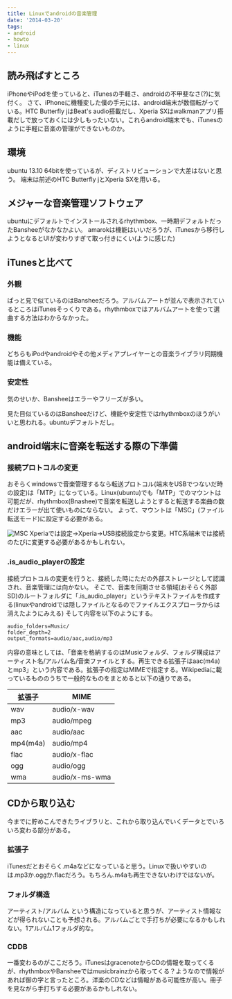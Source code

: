 ```yaml
---
title: Linuxでandroidの音楽管理
date: '2014-03-20'
tags:
- android
- howto
- linux
---
```


## 読み飛ばすところ

iPhoneやiPodを使っていると、iTunesの手軽さ、androidの不甲斐なさ(?)に気付く。
さて、iPhoneに機種変した僕の手元には、android端末が数個転がっている。HTC Butterfly jはBeat's audio搭載だし、Xperia SXはwalkmanアプリ搭載だしで放っておくには少しもったいない。これらandroid端末でも、iTunesのように手軽に音楽の管理ができないものか。

## 環境

ubuntu 13.10 64bitを使っているが、ディストリビューションで大差はないと思う。
端末は前述のHTC Butterfly jとXperia SXを用いる。

## メジャーな音楽管理ソフトウェア

ubuntuにデフォルトでインストールされるrhythmbox、一時期デフォルトだったBansheeがなかなかよい。
amarokは機能はいいだろうが、iTunesから移行しようとなるとUIが変わりすぎて取っ付きにくい(ように感じた)

## iTunesと比べて

### 外観

ぱっと見で似ているのはBansheeだろう。アルバムアートが並んで表示されているところはiTunesそっくりである。rhythmboxではアルバムアートを使って選曲する方法はわからなかった。

### 機能

どちらもiPodやandroidやその他メディアプレイヤーとの音楽ライブラリ同期機能は備えている。

### 安定性

気のせいか、Bansheeはエラーやフリーズが多い。

見た目似ているのはBansheeだけど、機能や安定性ではrhythmboxのほうがいいと思われる。ubuntuデフォルトだし。

## android端末に音楽を転送する際の下準備

### 接続プロトコルの変更

おそらくwindowsで音楽管理するなら転送プロトコル(端末をUSBでつないだ時の設定)は「MTP」になっている。Linux(ubuntu)でも「MTP」でのマウントは可能だが、rhythmbox(Bnashee)で音楽を転送しようとすると転送する楽曲の数だけエラーが出て使いものにならない。
よって、マウントは「MSC」(ファイル転送モード)に設定する必要がある。

![MSC](2014/manage-music-by-linux.png)
Xperiaでは設定→Xperia→USB接続設定から変更。HTC系端末では接続のたびに変更する必要があるかもしれない。

### .is_audio_playerの設定

接続プロトコルの変更を行うと、接続した時にただの外部ストレージとして認識され、音楽管理には向かない。
そこで、音楽を同期させる領域(おそらく外部SD)のルートフォルダに「.is_audio_player」というテキストファイルを作成する(linuxやandroidでは隠しファイルとなるのでファイルエクスプローラからは消えたようにみえる)
そして内容を以下のようにする。

```
audio_folders=Music/
folder_depth=2
output_formats=audio/aac,audio/mp3
```

内容の意味としては、「音楽を格納するのはMusicフォルダ、フォルダ構成はアーティスト名/アルバム名/音楽ファイルとする。再生できる拡張子はaac(m4a)とmp3」という内容である。拡張子の指定はMIMEで指定する。Wikipediaに載っているもののうちで一般的なものをまとめると以下の通りである。

| 拡張子 | MIME |
| --- | --- |
| wav | audio/x-wav |
| mp3 | audio/mpeg |
| aac | audio/aac |
| mp4(m4a) | audio/mp4 |
| flac | audio/x-flac |
| ogg | audio/ogg |
| wma | audio/x-ms-wma |

## CDから取り込む

今までに貯めこんできたライブラリと、これから取り込んでいくデータとでいろいろ変わる部分がある。

### 拡張子

iTunesだとおそらく.m4aなどになっていると思う。Linuxで扱いやすいのは.mp3か.oggか.flacだろう。もちろん.m4aも再生できないわけではないが。

### フォルダ構造

アーティスト/アルバム という構造になっていると思うが、アーティスト情報などが得られないことも予想される。アルバムごとで手打ちが必要になるかもしれない。1アルバム1フォルダ的な。

### CDDB

一番変わるのがここだろう。iTunesはgracenoteからCDの情報を取ってくるが、rhythmboxやBansheeではmusicbrainzから取ってくる？ようなので情報があれば御の字と言ったところ。洋楽のCDなどは情報がある可能性が高い。冊子を見ながら手打ちする必要があるかもしれない。
